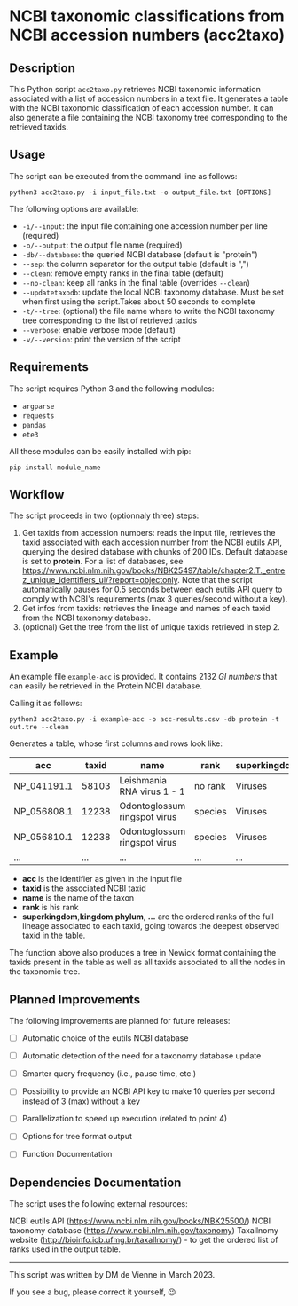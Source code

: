 # NCBI taxonomic classifications from NCBI accession numbers (acc2taxo)

## Description
This Python script `acc2taxo.py` retrieves NCBI taxonomic information associated with a list of accession numbers in a text file. It generates a table with the NCBI taxonomic classification of each accession number. It can also generate a file containing the NCBI taxonomy tree corresponding to the retrieved taxids.

## Usage
The script can be executed from the command line as follows:


```shell
python3 acc2taxo.py -i input_file.txt -o output_file.txt [OPTIONS]
```

The following options are available:

- `-i/--input`: the input file containing one accession number per line (required)
- `-o/--output`: the output file name (required)
- `-db/--database`: the queried NCBI database (default is "protein")
- `--sep`: the column separator for the output table (default is ",")
- `--clean`: remove empty ranks in the final table (default)
- `--no-clean`: keep all ranks in the final table (overrides `--clean`)
- `--updatetaxodb`: update the local NCBI taxonomy database. Must be set when first using the script.Takes about 50 seconds to complete 
- `-t/--tree`: (optional) the file name where to write the NCBI taxonomy tree corresponding to the list of retrieved taxids
- `--verbose`: enable verbose mode (default)
- `-v/--version`: print the version of the script

## Requirements

The script requires Python 3 and the following modules:

- `argparse`
- `requests`
- `pandas`
- `ete3`

All these modules can be easily installed with pip: 
```shell
pip install module_name
```


## Workflow

The script proceeds in two (optionnaly three) steps:

1. Get taxids from accession numbers: reads the input file, retrieves the taxid associated with each accession number from the NCBI eutils API, querying the desired database with chunks of 200 IDs. Default database is set to **protein**. For a list of databases, see https://www.ncbi.nlm.nih.gov/books/NBK25497/table/chapter2.T._entrez_unique_identifiers_ui/?report=objectonly. Note that the script automatically pauses for 0.5 seconds between each eutils API query to comply with NCBI's requirements (max 3 queries/second without a key).
2. Get infos from taxids: retrieves the lineage and names of each taxid from the NCBI taxonomy database.
3. (optional) Get the tree from the list of unique taxids retrieved in step 2.

## Example

An example file `example-acc` is provided. 
It contains 2132 *GI numbers* that can easily be retrieved in the Protein NCBI database.

Calling it as follows: 

```shell
python3 acc2taxo.py -i example-acc -o acc-results.csv -db protein -t out.tre --clean
```
Generates a table, whose first columns and rows look like: 

| acc         | taxid | name                         | rank    | superkingdom | kingdom       | phylum           | ... |
|-------------|-------|------------------------------|---------|--------------|---------------|------------------|-----|
| NP_041191.1 | 58103 | Leishmania RNA virus 1 - 1   | no rank | Viruses      | Orthornavirae | Duplornaviricota | ... |
| NP_056808.1 | 12238 | Odontoglossum ringspot virus | species | Viruses      | Orthornavirae | Kitrinoviricota  | ... |
| NP_056810.1 | 12238 | Odontoglossum ringspot virus | species | Viruses      | Orthornavirae | Kitrinoviricota  | ... |
| ...         | ...   | ...                          | ...     | ...          | ...           | ...              | ... |

- **acc** is the identifier as given in the input file
- **taxid** is the associated NCBI taxid
- **name** is the name of the taxon
- **rank** is his rank
- **superkingdom**,**kingdom**,**phylum**, **...** are the ordered ranks of the full lineage associated to each taxid, going towards the deepest observed taxid in the table. 

The function above also produces a tree in Newick format containing the taxids present in the table as well as all taxids associated to all the nodes in the taxonomic tree. 


## Planned Improvements
The following improvements are planned for future releases:

- [ ] Automatic choice of the eutils NCBI database
- [ ] Automatic detection of the need for a taxonomy database update
- [ ] Smarter query frequency (i.e., pause time, etc.)
- [ ] Possibility to provide an NCBI API key to make 10 queries per second instead of 3 (max) without a key
- [ ] Parallelization to speed up execution (related to point 4)
- [ ] Options for tree format output
- [ ] Function Documentation


## Dependencies Documentation
The script uses the following external resources:

NCBI eutils API (https://www.ncbi.nlm.nih.gov/books/NBK25500/)
NCBI taxonomy database (https://www.ncbi.nlm.nih.gov/taxonomy)
Taxallnomy website (http://bioinfo.icb.ufmg.br/taxallnomy/) - to get the ordered list of ranks used in the output table.

___

This script was written by DM de Vienne in March 2023. 

If you see a bug, please correct it yourself, :wink: 
